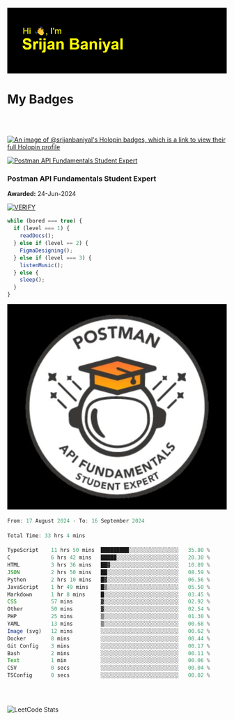 ![Header](./header.png)

# My Badges

<Br />
<Br />

[![An image of @srijanbaniyal's Holopin badges, which is a link to view their full Holopin profile](https://holopin.me/srijanbaniyal)](https://holopin.io/@srijanbaniyal)

[![Postman API Fundamentals Student Expert](https://api.badgr.io/public/assertions/r9BLLy0oTfKJBbkGuDI1zA/image)](https://api.badgr.io/public/assertions/r9BLLy0oTfKJBbkGuDI1zA)

### Postman API Fundamentals Student Expert

**Awarded:** 24-Jun-2024

[![VERIFY](https://img.shields.io/badge/VERIFY-blue)](https://badgecheck.io?url=https%3A%2F%2Fapi.badgr.io%2Fpublic%2Fassertions%2Fr9BLLy0oTfKJBbkGuDI1zA)

```javascript
while (bored === true) {
  if (level === 1) {
    readDocs();
  } else if (level == 2) {
    FigmaDesigning();
  } else if (level === 3) {
    listenMusic();
  } else {
    sleep();
  }
}
```

<p align="center">
  <a href="https://git.io/typing-svg"><img src="/Postman.jpeg" alt="Typing SVG" /></a>
</p>

<!--START_SECTION:waka-->

```TypeScript
From: 17 August 2024 - To: 16 September 2024

Total Time: 33 hrs 4 mins

TypeScript    11 hrs 50 mins  █████████░░░░░░░░░░░░░░░░   35.80 %
C             6 hrs 42 mins   █████░░░░░░░░░░░░░░░░░░░░   20.30 %
HTML          3 hrs 36 mins   ██▓░░░░░░░░░░░░░░░░░░░░░░   10.89 %
JSON          2 hrs 50 mins   ██░░░░░░░░░░░░░░░░░░░░░░░   08.59 %
Python        2 hrs 10 mins   █▓░░░░░░░░░░░░░░░░░░░░░░░   06.56 %
JavaScript    1 hr 49 mins    █▒░░░░░░░░░░░░░░░░░░░░░░░   05.50 %
Markdown      1 hr 8 mins     █░░░░░░░░░░░░░░░░░░░░░░░░   03.45 %
CSS           57 mins         ▓░░░░░░░░░░░░░░░░░░░░░░░░   02.92 %
Other         50 mins         ▓░░░░░░░░░░░░░░░░░░░░░░░░   02.54 %
PHP           25 mins         ▒░░░░░░░░░░░░░░░░░░░░░░░░   01.30 %
YAML          13 mins         ▒░░░░░░░░░░░░░░░░░░░░░░░░   00.68 %
Image (svg)   12 mins         ░░░░░░░░░░░░░░░░░░░░░░░░░   00.62 %
Docker        8 mins          ░░░░░░░░░░░░░░░░░░░░░░░░░   00.44 %
Git Config    3 mins          ░░░░░░░░░░░░░░░░░░░░░░░░░   00.17 %
Bash          2 mins          ░░░░░░░░░░░░░░░░░░░░░░░░░   00.11 %
Text          1 min           ░░░░░░░░░░░░░░░░░░░░░░░░░   00.06 %
CSV           0 secs          ░░░░░░░░░░░░░░░░░░░░░░░░░   00.04 %
TSConfig      0 secs          ░░░░░░░░░░░░░░░░░░░░░░░░░   00.02 %
```

<!--END_SECTION:waka-->

<Br />
<Br />

![LeetCode Stats](https://leetcard.jacoblin.cool/Srijan-Baniyal?theme=dark&font=Rasa&ext=contest)
